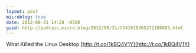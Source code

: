 ```yaml
---
layout: post
microblog: true
date: 2012-08-31 14:28 -0500
guid: http://padraic.micro.blog/2012/08/31/t241618365272186883.html
---
```

What Killed the Linux Desktop [http://t.co/1kBQ4V1Y](http://t.co/1kBQ4V1Y)
